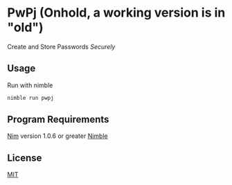 # PwPj (Onhold, a working version is in "old")
Create and Store Passwords *Securely*

## Usage
Run with nimble

```bash
nimble run pwpj
```

## Program Requirements
[Nim](https://nim-lang.org/) version 1.0.6 or greater
[Nimble](https://github.com/nim-lang/nimble)

## License
[MIT](https://choosealicense.com/licenses/mit/)